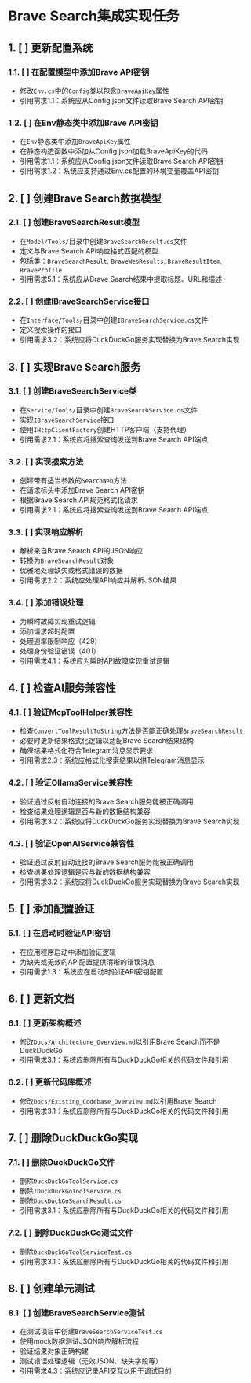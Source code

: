 # Brave Search集成实现任务

## 1. [ ] 更新配置系统
### 1.1. [ ] 在配置模型中添加Brave API密钥
- 修改`Env.cs`中的`Config`类以包含`BraveApiKey`属性
- 引用需求1.1：系统应从Config.json文件读取Brave Search API密钥

### 1.2. [ ] 在Env静态类中添加Brave API密钥
- 在`Env`静态类中添加`BraveApiKey`属性
- 在静态构造函数中添加从Config.json加载BraveApiKey的代码
- 引用需求1.1：系统应从Config.json文件读取Brave Search API密钥
- 引用需求1.2：系统应支持通过Env.cs配置的环境变量覆盖API密钥

## 2. [ ] 创建Brave Search数据模型
### 2.1. [ ] 创建BraveSearchResult模型
- 在`Model/Tools/`目录中创建`BraveSearchResult.cs`文件
- 定义与Brave Search API响应格式匹配的模型
- 包括类：`BraveSearchResult`, `BraveWebResults`, `BraveResultItem`, `BraveProfile`
- 引用需求5.1：系统应从Brave Search结果中提取标题、URL和描述

### 2.2. [ ] 创建IBraveSearchService接口
- 在`Interface/Tools/`目录中创建`IBraveSearchService.cs`文件
- 定义搜索操作的接口
- 引用需求3.2：系统应将DuckDuckGo服务实现替换为Brave Search实现

## 3. [ ] 实现Brave Search服务
### 3.1. [ ] 创建BraveSearchService类
- 在`Service/Tools/`目录中创建`BraveSearchService.cs`文件
- 实现`IBraveSearchService`接口
- 使用`IHttpClientFactory`创建HTTP客户端（支持代理）
- 引用需求2.1：系统应将搜索查询发送到Brave Search API端点

### 3.2. [ ] 实现搜索方法
- 创建带有适当参数的`SearchWeb`方法
- 在请求标头中添加Brave Search API密钥
- 根据Brave Search API规范格式化请求
- 引用需求2.1：系统应将搜索查询发送到Brave Search API端点

### 3.3. [ ] 实现响应解析
- 解析来自Brave Search API的JSON响应
- 转换为`BraveSearchResult`对象
- 优雅地处理缺失或格式错误的数据
- 引用需求2.2：系统应处理API响应并解析JSON结果

### 3.4. [ ] 添加错误处理
- 为瞬时故障实现重试逻辑
- 添加请求超时配置
- 处理速率限制响应（429）
- 处理身份验证错误（401）
- 引用需求4.1：系统应为瞬时API故障实现重试逻辑

## 4. [ ] 检查AI服务兼容性
### 4.1. [ ] 验证McpToolHelper兼容性
- 检查`ConvertToolResultToString`方法是否能正确处理`BraveSearchResult`
- 必要时更新结果格式化逻辑以适配Brave Search结果结构
- 确保结果格式化符合Telegram消息显示要求
- 引用需求2.3：系统应格式化搜索结果以供Telegram消息显示

### 4.2. [ ] 验证OllamaService兼容性
- 验证通过反射自动连接的Brave Search服务能被正确调用
- 检查结果处理逻辑是否与新的数据结构兼容
- 引用需求3.2：系统应将DuckDuckGo服务实现替换为Brave Search实现

### 4.3. [ ] 验证OpenAIService兼容性
- 验证通过反射自动连接的Brave Search服务能被正确调用
- 检查结果处理逻辑是否与新的数据结构兼容
- 引用需求3.2：系统应将DuckDuckGo服务实现替换为Brave Search实现

## 5. [ ] 添加配置验证
### 5.1. [ ] 在启动时验证API密钥
- 在应用程序启动中添加验证逻辑
- 为缺失或无效的API配置提供清晰的错误消息
- 引用需求1.3：系统应在启动时验证API密钥配置

## 6. [ ] 更新文档
### 6.1. [ ] 更新架构概述
- 修改`Docs/Architecture_Overview.md`以引用Brave Search而不是DuckDuckGo
- 引用需求3.1：系统应删除所有与DuckDuckGo相关的代码文件和引用

### 6.2. [ ] 更新代码库概述
- 修改`Docs/Existing_Codebase_Overview.md`以引用Brave Search
- 引用需求3.1：系统应删除所有与DuckDuckGo相关的代码文件和引用

## 7. [ ] 删除DuckDuckGo实现
### 7.1. [ ] 删除DuckDuckGo文件
- 删除`DuckDuckGoToolService.cs`
- 删除`IDuckDuckGoToolService.cs`
- 删除`DuckDuckGoSearchResult.cs`
- 引用需求3.1：系统应删除所有与DuckDuckGo相关的代码文件和引用

### 7.2. [ ] 删除DuckDuckGo测试文件
- 删除`DuckDuckGoToolServiceTest.cs`
- 引用需求3.1：系统应删除所有与DuckDuckGo相关的代码文件和引用

## 8. [ ] 创建单元测试
### 8.1. [ ] 创建BraveSearchService测试
- 在测试项目中创建`BraveSearchServiceTest.cs`
- 使用mock数据测试JSON响应解析流程
- 验证结果对象正确构建
- 测试错误处理逻辑（无效JSON、缺失字段等）
- 引用需求4.3：系统应记录API交互以用于调试目的